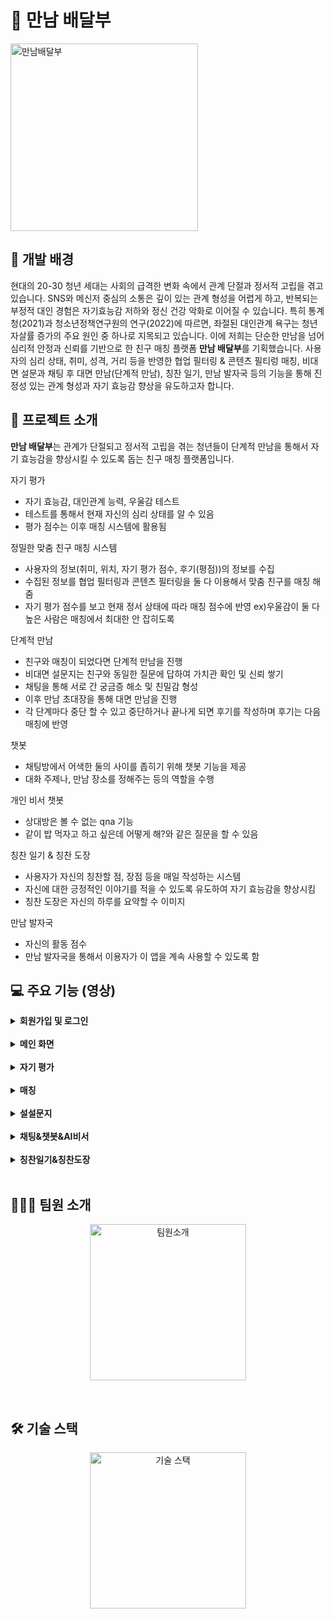 # 👫 만남 배달부
<img src="https://github.com/user-attachments/assets/80490f92-a552-46b0-8faa-d82b32612425" alt="만남배달부" height="300">

## 🧭 개발 배경
현대의 20-30 청년 세대는 사회의 급격한 변화 속에서 관계 단절과 정서적 고립을 겪고 있습니다. SNS와 메신저 중심의 소통은 깊이 있는 관계 형성을 어렵게 하고, 반복되는 부정적 대인 경험은 자기효능감 저하와 정신 건강 악화로 이어질 수 있습니다.
특히 통계청(2021)과 청소년정책연구원의 연구(2022)에 따르면, 좌절된 대인관계 욕구는 청년 자살률 증가의 주요 원인 중 하나로 지목되고 있습니다.
이에 저희는 단순한 만남을 넘어 심리적 안정과 신뢰를 기반으로 한 친구 매칭 플랫폼 **만남 배달부**를 기획했습니다. 사용자의 심리 상태, 취미, 성격, 거리 등을 반영한 협업 필터링 & 콘텐츠 필티렁 매칭, 비대면 설문과 채팅 후 대면 만남(단계적 만남), 칭찬 일기, 만남 발자국 등의 기능을 통해 진정성 있는 관계 형성과 자기 효능감 향상을 유도하고자 합니다.

## 📖 프로젝트 소개
**만남 배달부**는 관계가 단절되고 정서적 고립을 겪는 청년들이 단계적 만남을 통해서 자기 효능감을 향상시킬 수 있도록 돕는 친구 매칭 플랫폼입니다. 

자기 평가
- 자기 효능감, 대인관계 능력, 우울감 테스트
- 테스트를 통해서 현재 자신의 심리 상태를 알 수 있음
- 평가 점수는 이후 매칭 시스템에 활용됨

정밀한 맞춤 친구 매칭 시스템
- 사용자의 정보(취미, 위치, 자기 평가 점수, 후기(평점))의 정보를 수집
- 수집된 정보를 협업 필터링과 콘텐츠 필터링을 둘 다 이용해서 맞춤 친구를 매칭 해줌
- 자기 평가 점수를 보고 현재 정서 상태에 따라 매칭 점수에 반영 
  ex)우울감이 둘 다 높은 사람은 매칭에서 최대한 안 잡히도록

단계적 만남
- 친구와 매칭이 되었다면 단계적 만남을 진행
- 비대면 설문지는 친구와 동일한 질문에 답하여 가치관 확인 및 신뢰 쌓기
- 채팅을 통해 서로 간 궁금증 해소 및 친밀감 형성
- 이후 만남 초대장을 통해 대면 만남을 진행
- 각 단계마다 중단 할 수 있고 중단하거나 끝나게 되면 후기를 작성하며 후기는 다음 매칭에 반영

챗봇
- 채팅방에서 어색한 둘의 사이를 좁히기 위해 챗봇 기능을 제공
- 대화 주제나, 만남 장소를 정해주는 등의 역할을 수행

개인 비서 챗봇
- 상대방은 볼 수 없는 qna 기능
- 같이 밥 먹자고 하고 싶은데 어떻게 해?와 같은 질문을 할 수 있음

칭찬 일기 & 칭찬 도장
- 사용자가 자신의 칭찬할 점, 장점 등을 매일 작성하는 시스템
- 자신에 대한 긍정적인 이야기를 적을 수 있도록 유도하여 자기 효능감을 향상시킴
- 칭찬 도장은 자신의 하루를 요약할 수 이미지

만남 발자국
- 자신의 활동 점수
- 만남 발자국을 통해서 이용자가 이 앱을 계속 사용할 수 있도록 함


## 💻 주요 기능 (영상)

<details>
  <summary><b>회원가입 및 로그인</b></summary>
  <br />
  <blockquote>
    회원가입 및 로그인
  </blockquote>
  <br />
  <p align="center">
    <img src="https://github.com/user-attachments/assets/59a6385d-a144-4249-9fec-0e1a62f4536b" alt="회원가입" height="400">
&nbsp;&nbsp;&nbsp;&nbsp;&nbsp;&nbsp;&nbsp;&nbsp;&nbsp;&nbsp;&nbsp;&nbsp;&nbsp;&nbsp;&nbsp;&nbsp;
    <img src="https://github.com/user-attachments/assets/f323d990-da98-4b09-a75d-2fc62c2eb207" alt="로그인" height="400">
  </p>
  
  - 사용자는 시작 전 구글 또는 카카오 계정을 통해 회원 가입 및 로그인 할 수 있다.
  - 회원가입은 중복 닉네임과 생년월일을 확인한다.
  - 회원가입을 완료하면 이후 로그인 버튼을 통해서 바로 로그인이 가능하다.
</details>
<br />

<details>
  <summary><b>메인 화면</b></summary>
  <br />
  <blockquote>
    메인 화면
  </blockquote>
  <br />
  <p align="center">
    <img src="https://github.com/user-attachments/assets/6287d065-6686-45a5-9573-dc6bb5565a34" alt="메인화면" height="400">

  </p>
  
  - 사용자가 매칭을 시작하거나, 매칭 정보를 수정할 수 있다.
  - 매칭 정보 수정에는 취미, 질문지 질문, 매칭 거리, 이성 매칭 허용, 나이 차를 조절할 수 있다.
  - 하단 NavBar를 통해서 다른 페이지로 넘어 갈 수 있다.
</details>
<br />

<details>
  <summary><b>자기 평가</b></summary>
  <br />
  <blockquote>
    자기 평가
  </blockquote>
  <br />
  <p align="center">
    <img src="https://github.com/user-attachments/assets/0e947a98-1c8f-4b1c-aa46-deb70337bc02" alt="자기평가" height="400">

  </p>
  
  - 사용자는 매칭 전에 자기 평가를 1회 이상 실시해야한다.
  - 자기 평가를 완료하면 자신의 심리 상태를 분석할 수 있다.
  - 자기 평가 결과는 매칭에 반영되어, 심리적으로 불안전한 사람의 매칭을 피하도록 한다.
</details>
<br />

<details>
  <summary><b>매칭</b></summary>
  <br />
  <blockquote>
    매칭
  </blockquote>
  <br />
  <p align="center">
    <img src="https://github.com/user-attachments/assets/1e51e6d4-2e01-4059-af5e-9a3cdaa79d0a" alt="성공" height="400">
&nbsp;&nbsp;&nbsp;&nbsp;&nbsp;&nbsp;&nbsp;&nbsp;&nbsp;
    <img src="https://github.com/user-attachments/assets/f777ba34-1afb-456f-9300-32458d61be06" alt="실패1" height="400">
&nbsp;&nbsp;&nbsp;&nbsp;&nbsp;&nbsp;&nbsp;&nbsp;&nbsp;
    <img src="https://github.com/user-attachments/assets/c9a7e1a9-9a9e-4bc3-a7de-00a4a9131e8e" alt="실패2" height="400">

  </p>
  
  - 성공, 실패1(점수가 부족), 실패2(매칭 큐에 아무도 없을 때) 화면
  - 매칭을 실시하면 자신의 매칭 정보에 따라 적합한 친구를 필터링을 통해서 매칭된다.
  - 취미, 거리, 자기 평가 점수는 콘텐츠 필터링, 후기는 협업 필터링을 사용했다.
  - 1점 만점에 0.75점 이상이면 바로 매칭이 실시되고 만약 실패하면 1~2명의 추천 친구를 보여준다.
  - 심리적으로 불안정한 사람끼리 매칭이 되는 걸 피하기 위해 패널티 점수를 넣어서 매칭을 피한다.
  - 매칭이 성공하면 바로 만남 단계 중 질문지 단계로 간다.
  
</details>
<br />

<details>
  <summary><b>설설문지</b></summary>
  <br />
  <blockquote>
    설문지
  </blockquote>
  <br />
  <p align="center">
    <img src="https://github.com/user-attachments/assets/4149edd1-6d62-4438-b9da-d69ed1046a3e" alt="설문지1" height="400">
&nbsp;&nbsp;&nbsp;&nbsp;&nbsp;&nbsp;&nbsp;&nbsp;&nbsp;&nbsp;&nbsp;&nbsp;&nbsp;&nbsp;&nbsp;&nbsp;
    <img src="https://github.com/user-attachments/assets/05397dd9-f02e-4f5c-948b-68a2ee419e74" alt="설문지2" height="400">

  </p>
  
  - 설문지 단계는 서로의 가치관을 알아 볼 수 있는 단계이다.
  - 랜덤 질문 3개와 상대방과 자신의 질문 2개가 더해져 총 5개 질문이 주어진다.
  - 답변 등록 전에는 상대방의 답변을 볼 수 없다.
  - 5개의 질문에 사용자가 모두 답변을 마치면 채팅방 입장이 가능하다.
</details>
<br />

<details>
  <summary><b>채팅&챗봇&AI비서</b></summary>
  <br />
  <blockquote>
    채팅&챗봇&AI비서
  </blockquote>
  <br />
  <p align="center">
    <img src="https://github.com/user-attachments/assets/42d76a97-11b9-4fd2-859c-28277463e8d1" alt="채팅" height="400">
&nbsp;&nbsp;&nbsp;&nbsp;&nbsp;&nbsp;&nbsp;&nbsp;&nbsp;&nbsp;&nbsp;&nbsp;&nbsp;&nbsp;&nbsp;&nbsp;
    <img src="https://github.com/user-attachments/assets/118b6294-ed7b-4807-a1a3-00c42345459b" alt="챗봇" height="400">
    <br />
    <br />
    <img src="https://github.com/user-attachments/assets/c3c3b072-797b-4d60-9421-4bb43f65d035" alt="AI 비서" height="400">
&nbsp;&nbsp;&nbsp;&nbsp;&nbsp;&nbsp;&nbsp;&nbsp;&nbsp;&nbsp;&nbsp;&nbsp;&nbsp;&nbsp;&nbsp;&nbsp;
    <img src="https://github.com/user-attachments/assets/fe004966-d58e-475d-895c-2e7aaf31308d" alt="채팅" height="400">

  </p>

  - 영상은 채팅, 챗봇, AI 비서, 대면 초대장 순
  - 채팅방에 입장 순간부터 24시간 카운트 다운이 시작된다.
  - 24시간 안에 대면 초대장을 보내 약속을 정하지 않으면 더 이상 대화를 이어갈 수 없다.
  - 대면 초대장은 상대방이 마음에 들면 보낼 수 있고 수락하게 되면 만남 일정을 정할 수 있다.
  - 채팅방에는 대화가 어색하거나 끊기지 않도록 챗봇과 AI비서가 있다.
  - 챗봇은 대화 주제 선정과 같이 어색한 둘의 사이를 좁히는 기능을 한다.
  - 챗봇은 기존 대화 내용을 보고 답변을 해준다.
  - AI비서는 상대방이 볼 수 없는 qna 기능이다.
</details>
<br />

<details>
  <summary><b>칭찬일기&칭찬도장</b></summary>
  <br />
  <blockquote>
    칭찬일기&칭찬도장
  </blockquote>
  <br />
  <p align="center">
    <img src="https://github.com/user-attachments/assets/7140457b-1327-4c5e-be42-696bde7ad40c" alt="칭찬일기-칭찬도장" height="400">

  </p>
  
  - 사용자의 자기 효능감을 높이긴 위한 시스템이다.
  - 매일 칭찬 일기를 쓸 수 있다.
  - 이전 일기는 만남 일지에 해당 날짜의 스탬프를 누르면 확인 가능하다.
  - 수정은 당일만 되며, 그 이후에는 삭제만 가능하다.
  - 만남 일지 아래에는 상대방과의 만남 일정을 확인 가능하다.
</details>
<br />

## 👨🏻‍💻 팀원 소개
<p align="center">
  <img src="https://github.com/user-attachments/assets/7a85b296-e1e7-4522-b03e-468ca2237694" alt="팀원소개" height="250">
</p>
</br>

## 🛠️ 기술 스택
<p align="center">
  <img src="https://github.com/user-attachments/assets/a9ea68d2-d8b3-41f9-ac9a-034c37d25334" alt="기술 스택" height="250">
</p>
</br>
